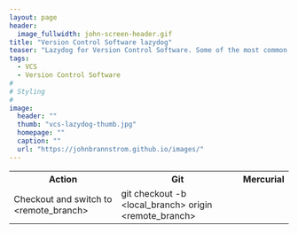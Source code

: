 ```yaml
---
layout: page
header:
  image_fullwidth: john-screen-header.gif
title: "Version Control Software lazydog"
teaser: "Lazydog for Version Control Software. Some of the most common operations working with a VCS."
tags:
  - VCS
  - Version Control Software
#
# Styling
#
image:
  header: ""
  thumb: "vcs-lazydog-thumb.jpg"
  homepage: ""
  caption: ""
  url: "https://johnbrannstrom.github.io/images/"
---
```


<table>
  <tr><th>Action</th><th>Git</th><th>Mercurial</th></tr>
  <tr>
    <td>Checkout and switch to &lt;remote_branch&gt;</td>
    <td>git checkout -b &lt;local_branch&gt; origin &lt;remote_branch&gt;</td>
    <td></td>
  </tr>
</table>
